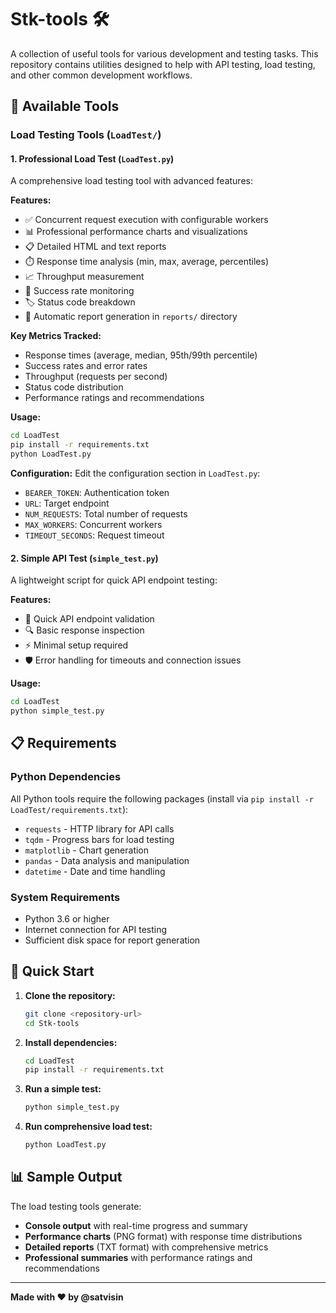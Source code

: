 # Stk-tools 🛠️

A collection of useful tools for various development and testing tasks. This repository contains utilities designed to help with API testing, load testing, and other common development workflows.

## 🔧 Available Tools

### Load Testing Tools (`LoadTest/`)

#### 1. Professional Load Test (`LoadTest.py`)
A comprehensive load testing tool with advanced features:

**Features:**
- ✅ Concurrent request execution with configurable workers
- 📊 Professional performance charts and visualizations
- 📋 Detailed HTML and text reports
- ⏱️ Response time analysis (min, max, average, percentiles)
- 📈 Throughput measurement
- 🎯 Success rate monitoring
- 🏷️ Status code breakdown
- 📁 Automatic report generation in `reports/` directory

**Key Metrics Tracked:**
- Response times (average, median, 95th/99th percentile)
- Success rates and error rates
- Throughput (requests per second)
- Status code distribution
- Performance ratings and recommendations

**Usage:**
```bash
cd LoadTest
pip install -r requirements.txt
python LoadTest.py
```

**Configuration:**
Edit the configuration section in `LoadTest.py`:
- `BEARER_TOKEN`: Authentication token
- `URL`: Target endpoint
- `NUM_REQUESTS`: Total number of requests
- `MAX_WORKERS`: Concurrent workers
- `TIMEOUT_SECONDS`: Request timeout

#### 2. Simple API Test (`simple_test.py`)
A lightweight script for quick API endpoint testing:

**Features:**
- 🚀 Quick API endpoint validation
- 🔍 Basic response inspection
- ⚡ Minimal setup required
- 🛡️ Error handling for timeouts and connection issues

**Usage:**
```bash
cd LoadTest
python simple_test.py
```

## 📋 Requirements

### Python Dependencies
All Python tools require the following packages (install via `pip install -r LoadTest/requirements.txt`):

- `requests` - HTTP library for API calls
- `tqdm` - Progress bars for load testing
- `matplotlib` - Chart generation
- `pandas` - Data analysis and manipulation
- `datetime` - Date and time handling

### System Requirements
- Python 3.6 or higher
- Internet connection for API testing
- Sufficient disk space for report generation

## 🚀 Quick Start

1. **Clone the repository:**
   ```bash
   git clone <repository-url>
   cd Stk-tools
   ```

2. **Install dependencies:**
   ```bash
   cd LoadTest
   pip install -r requirements.txt
   ```

3. **Run a simple test:**
   ```bash
   python simple_test.py
   ```

4. **Run comprehensive load test:**
   ```bash
   python LoadTest.py
   ```

## 📊 Sample Output

The load testing tools generate:
- **Console output** with real-time progress and summary
- **Performance charts** (PNG format) with response time distributions
- **Detailed reports** (TXT format) with comprehensive metrics
- **Professional summaries** with performance ratings and recommendations

---

**Made with ❤️ by @satvisin**